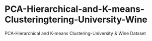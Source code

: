 # PCA-Hierarchical-and-K-means-Clusteringtering-University-Wine
PCA-Hierarchical and K-means Clustering-University &amp; Wine Dataset
